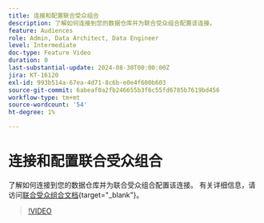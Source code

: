 ```yaml
---
title: 连接和配置联合受众组合
description: 了解如何连接到您的数据仓库并为联合受众组合配置该连接。
feature: Audiences
role: Admin, Data Architect, Data Engineer
level: Intermediate
doc-type: Feature Video
duration: 0
last-substantial-update: 2024-08-30T00:00:00Z
jira: KT-16120
exl-id: 993b514a-67ea-4d71-8c6b-e0e4f600b603
source-git-commit: 6abeaf0a2fb246655b3f6c55fd6785b7619bd456
workflow-type: tm+mt
source-wordcount: '54'
ht-degree: 1%

---
```


# 连接和配置联合受众组合

了解如何连接到您的数据仓库并为联合受众组合配置该连接。 有关详细信息，请访问[联合受众组合文档](https://experienceleague.adobe.com/zh-hans/docs/federated-audience-composition/using/home){target="_blank"}。

>[!VIDEO](https://video.tv.adobe.com/v/3451566/?captions=chi_hans&learn=on&enablevpops)

